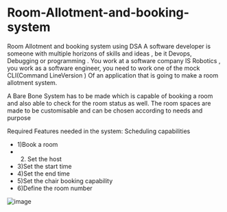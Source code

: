 # Room-Allotment-and-booking-system
Room Allotment and booking system using DSA
A software developer is someone with multiple horizons of skills and ideas , be it Devops, Debugging or programming . You work at a software company IS Robotics , you work as a software engineer, you need to work one of the mock CLI(Command LineVersion ) Of an application that is going to make a room allotment system.

A Bare Bone System has to be made which is capable of booking a room and also able to check for the room status as well. The room spaces are made to be customisable and can be chosen according to needs and purpose

Required Features needed in the system:
Scheduling capabilities
* 1)Book a room
* 2) Set the host
* 3)Set the start time
* 4)Set the end time
* 5)Set the chair booking capability
* 6)Define the room number

![image](https://github.com/Asthasingh222/Room-Allotment-and-booking-system/assets/77485251/32c04337-fd5c-4cf1-bffc-baa50cbc4699)
